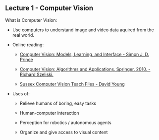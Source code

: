 ## Lecture 1 - Computer Vision

What is Computer Vision:
* Use computers to understand image and video data aquired from the real world.

* Online reading:
    * [Computer Vision: Models, Learning, and Interface - Simon J. D. Prince](http://web4.cs.ucl.ac.uk/staff/s.prince/book/book.pdf "This book has more machine learning view points.Simon J. D. Prince.  Computer Vision:  Models, Learning,and Inference.  Cambridge University Press.  2012.  The onlineversion of the book is available at Simon’s homepage")

    * [Computer Vision:  Algorithms and Applications.  Springer.  2010. - Richard Szeliski.](http://szeliski.org/Book/drafts/SzeliskiBook_20100903_draft.pdf "The online version of the book is available at Richard’s homepage")

    * [Sussex Computer Vision Teach Files - David Young](http://users.sussex.ac.uk/~davidy/teachvision/vision0.html "Sussex Computer Vision Teach Files by David Young are very good, if somewhat elderly:.")

* Uses of:

    * Relieve humans of boring, easy tasks

    * Human-computer interaction

    * Perception for robotics / autonomous agents
    
    * Organize and give access to visual content






 

[$$ \prod_{x} \ df$$ ]: <>


